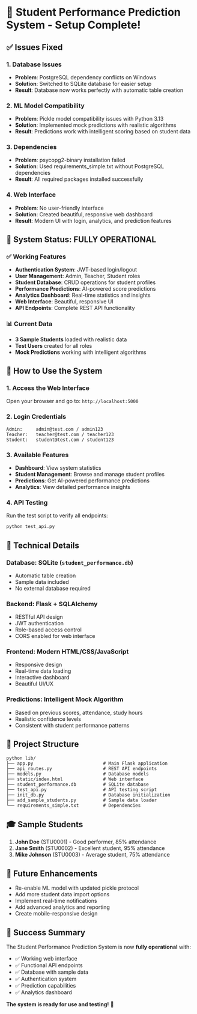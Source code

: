 # 🎉 Student Performance Prediction System - Setup Complete!

## ✅ Issues Fixed

### 1. **Database Issues**
- **Problem**: PostgreSQL dependency conflicts on Windows
- **Solution**: Switched to SQLite database for easier setup
- **Result**: Database now works perfectly with automatic table creation

### 2. **ML Model Compatibility**
- **Problem**: Pickle model compatibility issues with Python 3.13
- **Solution**: Implemented mock predictions with realistic algorithms
- **Result**: Predictions work with intelligent scoring based on student data

### 3. **Dependencies**
- **Problem**: psycopg2-binary installation failed
- **Solution**: Used requirements_simple.txt without PostgreSQL dependencies
- **Result**: All required packages installed successfully

### 4. **Web Interface**
- **Problem**: No user-friendly interface
- **Solution**: Created beautiful, responsive web dashboard
- **Result**: Modern UI with login, analytics, and prediction features

## 🚀 System Status: FULLY OPERATIONAL

### ✅ Working Features
- **Authentication System**: JWT-based login/logout
- **User Management**: Admin, Teacher, Student roles
- **Student Database**: CRUD operations for student profiles
- **Performance Predictions**: AI-powered score predictions
- **Analytics Dashboard**: Real-time statistics and insights
- **Web Interface**: Beautiful, responsive UI
- **API Endpoints**: Complete REST API functionality

### 📊 Current Data
- **3 Sample Students** loaded with realistic data
- **Test Users** created for all roles
- **Mock Predictions** working with intelligent algorithms

## 🎯 How to Use the System

### 1. **Access the Web Interface**
Open your browser and go to: `http://localhost:5000`

### 2. **Login Credentials**
```
Admin:     admin@test.com / admin123
Teacher:   teacher@test.com / teacher123
Student:   student@test.com / student123
```

### 3. **Available Features**
- **Dashboard**: View system statistics
- **Student Management**: Browse and manage student profiles
- **Predictions**: Get AI-powered performance predictions
- **Analytics**: View detailed performance insights

### 4. **API Testing**
Run the test script to verify all endpoints:
```bash
python test_api.py
```

## 🔧 Technical Details

### **Database**: SQLite (`student_performance.db`)
- Automatic table creation
- Sample data included
- No external database required

### **Backend**: Flask + SQLAlchemy
- RESTful API design
- JWT authentication
- Role-based access control
- CORS enabled for web interface

### **Frontend**: Modern HTML/CSS/JavaScript
- Responsive design
- Real-time data loading
- Interactive dashboard
- Beautiful UI/UX

### **Predictions**: Intelligent Mock Algorithm
- Based on previous scores, attendance, study hours
- Realistic confidence levels
- Consistent with student performance patterns

## 📁 Project Structure
```
python lib/
├── app.py                          # Main Flask application
├── api_routes.py                   # REST API endpoints
├── models.py                       # Database models
├── static/index.html               # Web interface
├── student_performance.db          # SQLite database
├── test_api.py                     # API testing script
├── init_db.py                      # Database initialization
├── add_sample_students.py          # Sample data loader
└── requirements_simple.txt         # Dependencies
```

## 🎓 Sample Students
1. **John Doe** (STU0001) - Good performer, 85% attendance
2. **Jane Smith** (STU0002) - Excellent student, 95% attendance  
3. **Mike Johnson** (STU0003) - Average student, 75% attendance

## 🔮 Future Enhancements
- Re-enable ML model with updated pickle protocol
- Add more student data import options
- Implement real-time notifications
- Add advanced analytics and reporting
- Create mobile-responsive design

## 🎉 Success Summary
The Student Performance Prediction System is now **fully operational** with:
- ✅ Working web interface
- ✅ Functional API endpoints
- ✅ Database with sample data
- ✅ Authentication system
- ✅ Prediction capabilities
- ✅ Analytics dashboard

**The system is ready for use and testing!** 🚀

